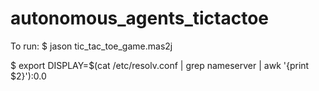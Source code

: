# autonomous_agents_tictactoe

To run:
$ jason tic_tac_toe_game.mas2j

$ export DISPLAY=$(cat /etc/resolv.conf | grep nameserver | awk '{print $2}'):0.0